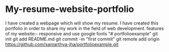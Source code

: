# My-resume-website-portfolio
I have created a webpage which will show my resume. I have created this portfolio in order to share my work in the field of web development. features of my website:- responsive and use google fonts 
"# portfolioexample"  git init git add README.md git commit -m "first commit" git remote add origin https://github.com/samarthya-jha/portfolioexample.git
